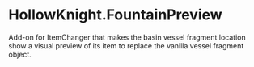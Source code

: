 # HollowKnight.FountainPreview

Add-on for ItemChanger that makes the basin vessel fragment location show a visual preview of its item to replace the vanilla vessel fragment object.

